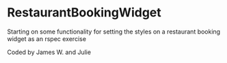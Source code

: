 RestaurantBookingWidget
=======================

Starting on some functionality for setting the styles on a restaurant booking widget as an rspec exercise

Coded by James W. and Julie
